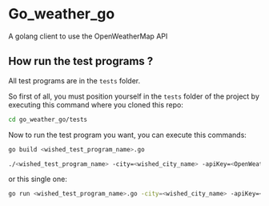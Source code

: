 # Go_weather_go

A golang client to use the OpenWeatherMap API

## How run the test programs ?

All test programs are in the `tests` folder.

So first of all, you must position yourself in the `tests` folder of the project by executing this command where you cloned this repo:

```bash
cd go_weather_go/tests
```
Now to run the test program you want, you can execute this commands:

```bash
go build <wished_test_program_name>.go

./<wished_test_program_name> -city=<wished_city_name> -apiKey=<OpenWeatherMap_API_key>
```
or this single one:

```bash
go run <wished_test_program_name>.go -city=<wished_city_name> -apiKey=<OpenWeatherMap_API_key>
```
